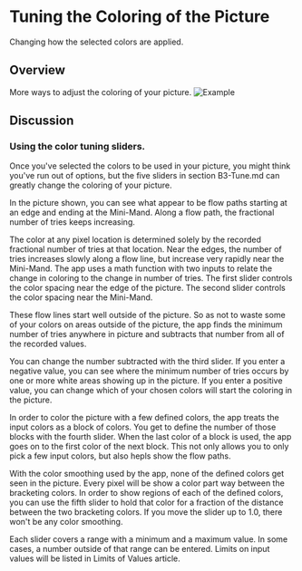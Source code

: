# Tuning the Coloring of the Picture

Changing how the selected colors are applied.

## Overview

More ways to adjust the coloring of your picture.
![Example](mandart_a03.png)


## Discussion

### Using the color tuning sliders.

Once you've selected the colors to be used in your picture, you might think you've run out of options, but the five sliders in section B3-Tune.md can greatly change the coloring of your picture.

In the picture shown, you can see what appear to be flow paths starting at an edge and ending at the Mini-Mand.
Along a flow path, the fractional number of tries keeps increasing.

The color at any pixel location is determined solely by the recorded fractional number of tries at that location.
Near the edges, the number of tries increases slowly along a flow line, but increase very rapidly near the Mini-Mand.
The app uses a math function with two inputs to relate the change in coloring to the change in number of tries.
The first slider controls the color spacing near the edge of the picture.
The second slider controls the color spacing near the Mini-Mand.

These flow lines start well outside of the picture.
So as not to waste some of your colors on areas outside of the picture, the app finds the minimum number of tries anywhere in picture and subtracts that number from  all of the recorded values.

You can change the number subtracted with the third slider.
If you enter a negative value, you can see where the minimum number of tries occurs by one or more white areas showing up in the picture.
If you enter a positive value, you can change which of your chosen colors will start the coloring in the picture.

In order to color the picture with a few defined colors, the app treats the input colors as a block of colors.
You get to define the number of those blocks with the fourth slider.
When the last color of a block is used, the app goes on to the first color of the next block.
This not only allows you to only pick a few input colors, but also hepls show the flow paths.

With the color smoothing used by the app, none of the defined colors get seen in the picture.
Every pixel will be show a color part way between the bracketing colors.
In order to show regions of each of the defined colors, you can use the fifth slider to hold that color for a fraction of the distance between the two bracketing colors.
If you move the slider up to 1.0, there won't be any color smoothing.

Each slider covers a range with a minimum and a maximum value.
In some cases, a number outside of that range can be entered.
Limits on input values will be listed in Limits of Values article.


